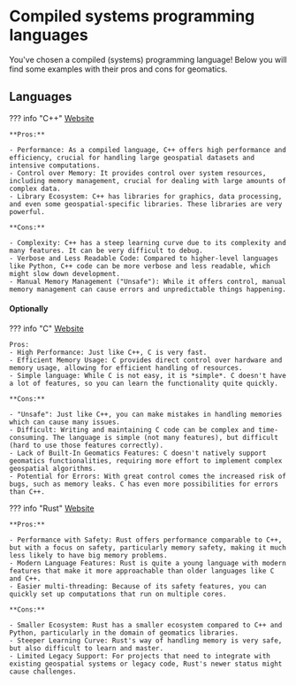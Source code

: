 # Compiled systems programming languages

You've chosen a compiled (systems) programming language! Below you will find some examples with their pros and cons for geomatics.

## Languages

??? info "C++"
    [Website](https://cppreference.com/)

    **Pros:**
    
    - Performance: As a compiled language, C++ offers high performance and efficiency, crucial for handling large geospatial datasets and intensive computations.
    - Control over Memory: It provides control over system resources, including memory management, crucial for dealing with large amounts of complex data.
    - Library Ecosystem: C++ has libraries for graphics, data processing, and even some geospatial-specific libraries. These libraries are very powerful.

    **Cons:**

    - Complexity: C++ has a steep learning curve due to its complexity and many features. It can be very difficult to debug.
    - Verbose and Less Readable Code: Compared to higher-level languages like Python, C++ code can be more verbose and less readable, which might slow down development.
    - Manual Memory Management ("Unsafe"): While it offers control, manual memory management can cause errors and unpredictable things happening.

#### Optionally

??? info "C"
    [Website](https://en.wikipedia.org/wiki/C_(programming_language))

    Pros:
    - High Performance: Just like C++, C is very fast.
    - Efficient Memory Usage: C provides direct control over hardware and memory usage, allowing for efficient handling of resources.
    - Simple language: While C is not easy, it is *simple*. C doesn't have a lot of features, so you can learn the functionality quite quickly. 
  
    **Cons:**

    - "Unsafe": Just like C++, you can make mistakes in handling memories which can cause many issues.
    - Difficult: Writing and maintaining C code can be complex and time-consuming. The language is simple (not many features), but difficult (hard to use those features correctly).
    - Lack of Built-In Geomatics Features: C doesn't natively support geomatics functionalities, requiring more effort to implement complex geospatial algorithms.
    - Potential for Errors: With great control comes the increased risk of bugs, such as memory leaks. C has even more possibilities for errors than C++.

??? info "Rust"
    [Website](https://www.rust-lang.org)

    **Pros:**

    - Performance with Safety: Rust offers performance comparable to C++, but with a focus on safety, particularly memory safety, making it much less likely to have big memory problems.
    - Modern Language Features: Rust is quite a young language with modern features that make it more approachable than older languages like C and C++.
    - Easier multi-threading: Because of its safety features, you can quickly set up computations that run on multiple cores. 

    **Cons:**

    - Smaller Ecosystem: Rust has a smaller ecosystem compared to C++ and Python, particularly in the domain of geomatics libraries.
    - Steeper Learning Curve: Rust's way of handling memory is very safe, but also difficult to learn and master.
    - Limited Legacy Support: For projects that need to integrate with existing geospatial systems or legacy code, Rust's newer status might cause challenges.

